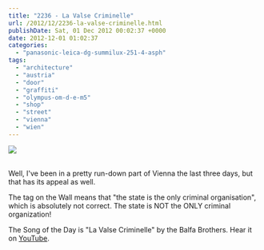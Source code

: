 ```yaml
---
title: "2236 - La Valse Criminelle"
url: /2012/12/2236-la-valse-criminelle.html
publishDate: Sat, 01 Dec 2012 00:02:37 +0000
date: 2012-12-01 01:02:37
categories: 
  - "panasonic-leica-dg-summilux-251-4-asph"
tags: 
  - "architecture"
  - "austria"
  - "door"
  - "graffiti"
  - "olympus-om-d-e-m5"
  - "shop"
  - "street"
  - "vienna"
  - "wien"
---
```

<div class="container">
<div class="center"><a target="_blank" href="https://d25zfm9zpd7gm5.cloudfront.net/1200x1200/2012/20121130_131904_lr.jpg"><img src="https://d25zfm9zpd7gm5.cloudfront.net/0600x0600/2012/20121130_131904_lr.jpg" /></a></div>
</div>
<br />

Well, I've been in a pretty run-down part of Vienna the last three days, but that has its appeal as well.

 The tag on the Wall means that "the state is the only criminal organisation", which is absolutely not correct. The state is NOT the ONLY criminal organization!

The Song of the Day is "La Valse Criminelle" by the Balfa Brothers. Hear it on <a target="_blank" href="http://www.youtube.com/watch?v=YeQmL5WdmXk">YouTube</a>.
